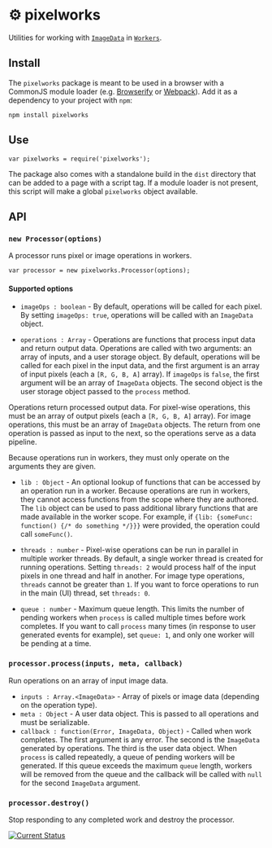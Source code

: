 # **⚙ pixelworks**

Utilities for working with [`ImageData`](https://developer.mozilla.org/en-US/docs/Web/API/ImageData) in [`Workers`](https://developer.mozilla.org/en-US/docs/Web/API/Worker/Worker).

## Install

The `pixelworks` package is meant to be used in a browser with a CommonJS module loader (e.g. [Browserify](http://browserify.org/) or [Webpack](http://webpack.github.io/)).  Add it as a dependency to your project with `npm`:

    npm install pixelworks

## Use

    var pixelworks = require('pixelworks');

The package also comes with a standalone build in the `dist` directory that can be added to a page with a script tag.  If a module loader is not present, this script will make a global `pixelworks` object available.

## API

### `new Processor(options)`

A processor runs pixel or image operations in workers.

    var processor = new pixelworks.Processor(options);

#### Supported options

 * <a id="optionsimageops">`imageOps : boolean`</a> - By default, operations will be called for each pixel.  By setting `imageOps: true`, operations will be called with an `ImageData` object.

 * <a id="optionsoperations">`operations : Array`</a> - Operations are functions that process input data and return output data.  Operations are called with two arguments: an array of inputs, and a user storage object.  By default, operations will be called for each pixel in the input data, and the first argument is an array of input pixels (each a `[R, G, B, A]` array).  If `imageOps` is `false`, the first argument will be an array of `ImageData` objects.  The second object is the user storage object passed to the `process` method.

 Operations return processed output data.  For pixel-wise operations, this must be an array of output pixels (each a `[R, G, B, A]` array).  For image operations, this must be an array of `ImageData` objects.  The return from one operation is passed as input to the next, so the operations serve as a data pipeline.

 Because operations run in workers, they must only operate on the arguments they are given.

 * <a id="optionslib">`lib : Object`</a> - An optional lookup of functions that can be accessed by an operation run in a worker.  Because operations are run in workers, they cannot access functions from the scope where they are authored.  The `lib` object can be used to pass additional library functions that are made available in the worker scope.  For example, if `{lib: {someFunc: function() {/* do something */}}}` were provided, the operation could call `someFunc()`.

 * <a id="optionsthreads">`threads : number`</a> - Pixel-wise operations can be run in parallel in multiple worker threads.  By default, a single worker thread is created for running operations.  Setting `threads: 2` would process half of the input pixels in one thread and half in another.  For image type operations, `threads` cannot be greater than `1`.  If you want to force operations to run in the main (UI) thread, set `threads: 0`.

 * <a id="optionsqueue">`queue : number`</a> - Maximum queue length.  This limits the number of pending workers when `process` is called multiple times before work completes.  If you want to call `process` many times (in response to user generated events for example), set `queue: 1`, and only one worker will be pending at a time.

### `processor.process(inputs, meta, callback)`

Run operations on an array of input image data.

 * `inputs : Array.<ImageData>` - Array of pixels or image data (depending on the operation type).
 * `meta : Object` - A user data object.  This is passed to all operations and must be serializable.
 * `callback : function(Error, ImageData, Object)` - Called when work completes.  The first argument is any error.  The second is the `ImageData` generated by operations.  The third is the user data object.  When `process` is called repeatedly, a queue of pending workers will be generated.  If this queue exceeds the maximum `queue` length, workers will be removed from the queue and the callback will be called with `null` for the second `ImageData` argument.

### `processor.destroy()`

Stop responding to any completed work and destroy the processor.


[![Current Status](https://secure.travis-ci.org/tschaub/pixelworks.svg?branch=master)](https://travis-ci.org/tschaub/pixelworks)
